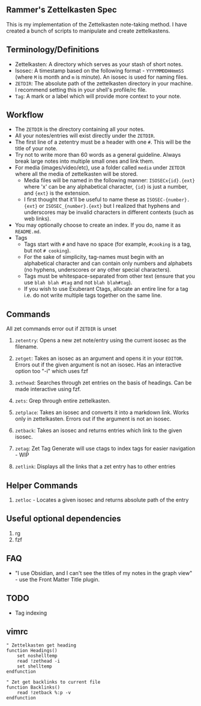 ## Rammer's Zettelkasten Spec

This is my implementation of the Zettelkasten note-taking method. I have created a bunch of scripts to manipulate and create zettelkastens. 

## Terminology/Definitions

* Zettelkasten: A directory which serves as your stash of short notes.
* Isosec: A timestamp based on the following format - `YYYYMMDDHHmmSS` (where `M` is month and `m` is minute). An isosec is used for naming files.
* `ZETDIR`: The absolute path of the zettelkasten directory in your machine. I recommend setting this in your shell's profile/rc file.
* `Tag`: A mark or a label which will provide more context to your note.

## Workflow

* The `ZETDIR` is the directory containing all your notes.
* All your notes/entries will exist directly under the `ZETDIR`.
* The first line of a zetentry must be a header with one `#`. This will be the title of your note.
* Try not to write more than 60 words as a general guideline. Always break large notes into multiple small ones and link them.
* For media (images/video/etc), use a folder called `media` under `ZETDIR` where all the media of zettelkasten will be stored. 
	* Media files will be named in the following manner: `ISOSECx{id}.{ext}` where 'x' can be any alphabetical character, `{id}` is just a number, and `{ext}` is the extension. 
	* I first thought that it'll be useful to name these as `ISOSEC-{number}.{ext}` or `ISOSEC_{number}.{ext}` but I realized that hyphens and underscores may be invalid characters in different contexts (such as web links).
* You may optionally choose to create an index. If you do, name it as `README.md`.
* Tags
	* Tags start with `#` and have no space (for example, `#cooking` is a tag, but not `# cooking`). 
	* For the sake of simplicity, tag-names must begin with an alphabetical character and can contain only numbers and alphabets (no hyphens, underscores or any other special characters).
	* Tags must be whitespace-separated from other text (ensure that you use `blah blah #tag` and not `blah blah#tag`).
	* If you wish to use Exuberant Ctags, allocate an entire line for a tag i.e. do not write multiple tags together on the same line.


## Commands

All zet commands error out if `ZETDIR` is unset

1. `zetentry`: Opens a new zet note/entry using the current isosec as the filename. 

2. `zetget`: Takes an isosec as an argument and opens it in your `EDITOR`. Errors out if the given argument is not an isosec. Has an interactive option too "-i" which uses fzf

3. `zethead`: Searches through zet entries on the basis of headings. Can be made interactive using fzf.

4. `zets`: Grep through entire zettelkasten.

5. `zetplace`: Takes an isosec and converts it into a markdown link. Works only in zettelkasten. Errors out if the argument is not an isosec.

6. `zetback`: Takes an isosec and returns entries which link to the given isosec.

7. `zetag`: Zet Tag Generate will use ctags to index tags for easier navigation - WIP

8. `zetlink`: Displays all the links that a zet entry has to other entries

## Helper Commands

1. `zetloc` - Locates a given isosec and returns absolute path of the entry

## Useful optional dependencies

1. rg
2. fzf

## FAQ

* "I use Obsidian, and I can't see the titles of my notes in the graph view" - use the Front Matter Title plugin.

## TODO

* Tag indexing


## vimrc

```vimscript
" Zettelkasten get heading
function Headings()
	set noshelltemp
	read !zethead -i
	set shelltemp
endfunction

" Zet get backlinks to current file
function Backlinks()
	read !zetback %:p -v
endfunction
```
